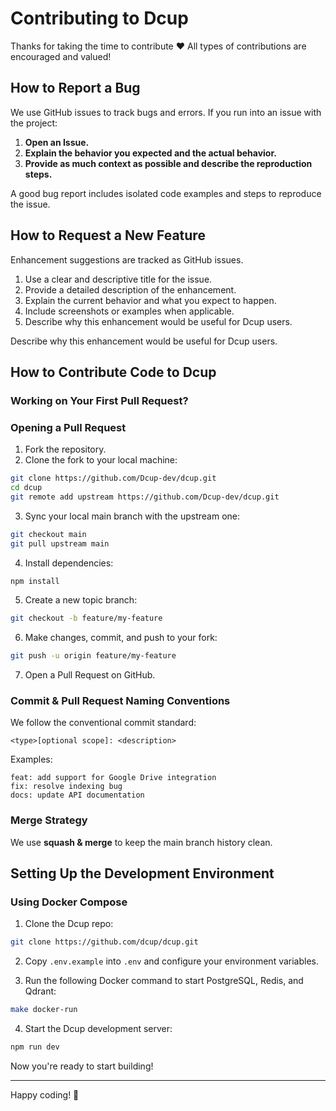 # Contributing to Dcup
Thanks for taking the time to contribute ❤️ All types of contributions are encouraged and valued!

## How to Report a Bug
We use GitHub issues to track bugs and errors. If you run into an issue with the project:

1. **Open an Issue.**
2. **Explain the behavior you expected and the actual behavior.**
3. **Provide as much context as possible and describe the reproduction steps.**

A good bug report includes isolated code examples and steps to reproduce the issue.

## How to Request a New Feature

Enhancement suggestions are tracked as GitHub issues.

1. Use a clear and descriptive title for the issue.
2. Provide a detailed description of the enhancement.
3. Explain the current behavior and what you expect to happen.
4. Include screenshots or examples when applicable.
5. Describe why this enhancement would be useful for Dcup users.

Describe why this enhancement would be useful for Dcup users.

## How to Contribute Code to Dcup

### Working on Your First Pull Request?

### Opening a Pull Request

1. Fork the repository.
2. Clone the fork to your local machine:

```bash
git clone https://github.com/Dcup-dev/dcup.git
cd dcup
git remote add upstream https://github.com/Dcup-dev/dcup.git
```

3. Sync your local main branch with the upstream one:

```bash
git checkout main
git pull upstream main
```

4. Install dependencies:

```bash
npm install
```

5. Create a new topic branch:

```bash
git checkout -b feature/my-feature
```

6. Make changes, commit, and push to your fork:

```bash
git push -u origin feature/my-feature
```

7. Open a Pull Request on GitHub.

### Commit & Pull Request Naming Conventions

We follow the conventional commit standard:

```
<type>[optional scope]: <description>
```

Examples:

```
feat: add support for Google Drive integration
fix: resolve indexing bug
docs: update API documentation
```

### Merge Strategy

We use **squash & merge** to keep the main branch history clean.


## Setting Up the Development Environment

### Using Docker Compose

1. Clone the Dcup repo:

```bash
git clone https://github.com/dcup/dcup.git
```

2. Copy `.env.example` into `.env` and configure your environment variables.

3. Run the following Docker command to start PostgreSQL, Redis, and Qdrant:

```bash
make docker-run
```

4. Start the Dcup development server:

```bash
npm run dev
```

Now you're ready to start building!

---

Happy coding! 🚀

